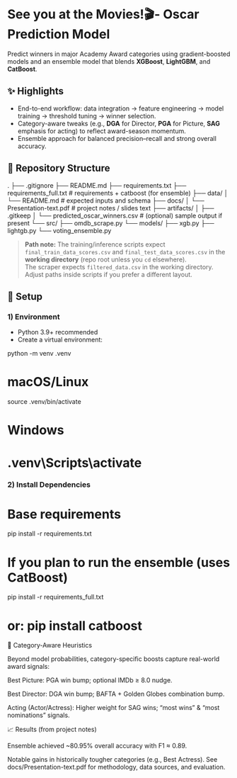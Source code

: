# See you at the Movies!🎬- Oscar Prediction Model
Predict winners in major Academy Award categories using gradient-boosted models and an ensemble model that blends **XGBoost**, **LightGBM**, and **CatBoost**.

## ✨ Highlights
- End-to-end workflow: data integration → feature engineering → model training → threshold tuning → winner selection.
- Category-aware tweaks (e.g., **DGA** for Director, **PGA** for Picture, **SAG** emphasis for acting) to reflect award-season momentum.
- Ensemble approach for balanced precision–recall and strong overall accuracy.

## 📁 Repository Structure
.
├── .gitignore
├── README.md
├── requirements.txt
├── requirements_full.txt # requirements + catboost (for ensemble)
├── data/
│ └── README.md # expected inputs and schema
├── docs/
│ └── Presentation-text.pdf # project notes / slides text
├── artifacts/
│ ├── .gitkeep
│ └── predicted_oscar_winners.csv # (optional) sample output if present
└── src/
├── omdb_scrape.py
└── models/
├── xgb.py
├── lightgb.py
└── voting_ensemble.py


> **Path note:** The training/inference scripts expect `final_train_data_scores.csv` and `final_test_data_scores.csv` in the **working directory** (repo root unless you `cd` elsewhere).  
> The scraper expects `filtered_data.csv` in the working directory.  
> Adjust paths inside scripts if you prefer a different layout.

## 🔧 Setup

### 1) Environment
- Python 3.9+ recommended
- Create a virtual environment:

python -m venv .venv
# macOS/Linux
source .venv/bin/activate
# Windows
# .venv\Scripts\activate


### 2) Install Dependencies
# Base requirements
pip install -r requirements.txt

# If you plan to run the ensemble (uses CatBoost)
pip install -r requirements_full.txt
# or: pip install catboost
🧪 Category-Aware Heuristics

Beyond model probabilities, category-specific boosts capture real-world award signals:

Best Picture: PGA win bump; optional IMDb ≥ 8.0 nudge.

Best Director: DGA win bump; BAFTA + Golden Globes combination bump.

Acting (Actor/Actress): Higher weight for SAG wins; “most wins” & “most nominations” signals.

📈 Results (from project notes)

Ensemble achieved ~80.95% overall accuracy with F1 ≈ 0.89.

Notable gains in historically tougher categories (e.g., Best Actress).
See docs/Presentation-text.pdf for methodology, data sources, and evaluation.
